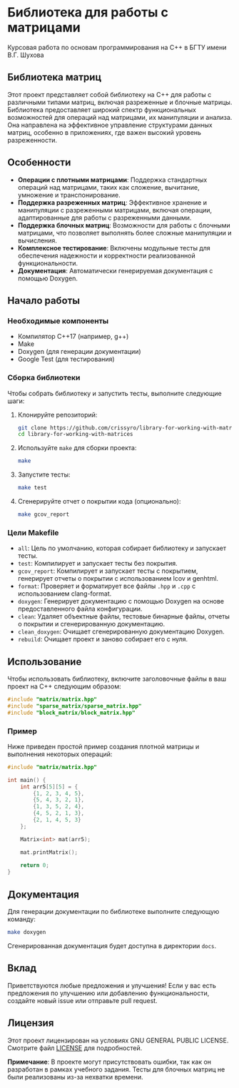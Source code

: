 
# Библиотека для работы с матрицами

Курсовая работа по основам программирования на C++ в БГТУ имени В.Г. Шухова

## Библиотека матриц

Этот проект представляет собой библиотеку на C++ для работы с различными типами матриц, включая разреженные и блочные матрицы. Библиотека предоставляет широкий спектр функциональных возможностей для операций над матрицами, их манипуляции и анализа. Она направлена на эффективное управление структурами данных матриц, особенно в приложениях, где важен высокий уровень разреженности.

## Особенности

- **Операции с плотными матрицами**: Поддержка стандартных операций над матрицами, таких как сложение, вычитание, умножение и транспонирование.
- **Поддержка разреженных матриц**: Эффективное хранение и манипуляции с разреженными матрицами, включая операции, адаптированные для работы с разреженными данными.
- **Поддержка блочных матриц**: Возможности для работы с блочными матрицами, что позволяет выполнять более сложные манипуляции и вычисления.
- **Комплексное тестирование**: Включены модульные тесты для обеспечения надежности и корректности реализованной функциональности.
- **Документация**: Автоматически генерируемая документация с помощью Doxygen.

## Начало работы

### Необходимые компоненты

- Компилятор C++17 (например, g++)
- Make
- Doxygen (для генерации документации)
- Google Test (для тестирования)

### Сборка библиотеки

Чтобы собрать библиотеку и запустить тесты, выполните следующие шаги:

1. Клонируйте репозиторий:
   ```bash
   git clone https://github.com/crissyro/library-for-working-with-matrices.git
   cd library-for-working-with-matrices
   ```

2. Используйте `make` для сборки проекта:
   ```bash
   make
   ```

3. Запустите тесты:
   ```bash
   make test
   ```

4. Сгенерируйте отчет о покрытии кода (опционально):
   ```bash
   make gcov_report
   ```

### Цели Makefile

- `all`: Цель по умолчанию, которая собирает библиотеку и запускает тесты.
- `test`: Компилирует и запускает тесты без покрытия.
- `gcov_report`: Компилирует и запускает тесты с покрытием, генерирует отчеты о покрытии с использованием lcov и genhtml.
- `format`: Проверяет и форматирует все файлы `.hpp` и `.cpp` с использованием clang-format.
- `doxygen`: Генерирует документацию с помощью Doxygen на основе предоставленного файла конфигурации.
- `clean`: Удаляет объектные файлы, тестовые бинарные файлы, отчеты о покрытии и сгенерированную документацию.
- `clean_doxygen`: Очищает сгенерированную документацию Doxygen.
- `rebuild`: Очищает проект и заново собирает его с нуля.

## Использование

Чтобы использовать библиотеку, включите заголовочные файлы в ваш проект на C++ следующим образом:

```cpp
#include "matrix/matrix.hpp"
#include "sparse_matrix/sparse_matrix.hpp"
#include "block_matrix/block_matrix.hpp"
```

### Пример

Ниже приведен простой пример создания плотной матрицы и выполнения некоторых операций:

```cpp
#include "matrix/matrix.hpp"

int main() {
    int arr5[5][5] = {
        {1, 2, 3, 4, 5},
        {5, 4, 3, 2, 1},
        {1, 3, 5, 2, 4},
        {4, 5, 2, 1, 3},
        {2, 1, 4, 5, 3}
    };

    Matrix<int> mat(arr5);

    mat.printMatrix();
    
    return 0;
}
```

## Документация

Для генерации документации по библиотеке выполните следующую команду:

```bash
make doxygen
```

Сгенерированная документация будет доступна в директории `docs`.

## Вклад

Приветствуются любые предложения и улучшения! Если у вас есть предложения по улучшению или добавлению функциональности, создайте новый issue или отправьте pull request.

## Лицензия

Этот проект лицензирован на условиях GNU GENERAL PUBLIC LICENSE. Смотрите файл [LICENSE](LICENSE) для подробностей.

**Примечание**: В проекте могут присутствовать ошибки, так как он разработан в рамках учебного задания. Тесты для блочных матриц не были реализованы из-за нехватки времени.
